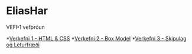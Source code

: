 # EliasHar
VEFÞ1 vefþróun

*[Verkefni 1 - HTML & CSS](verkefni.1)
*[Verkefni 2 - Box Model](verkefni.2)
*[Verkefni 3 - Skipulag og Leturfræði](verkefni.3)
